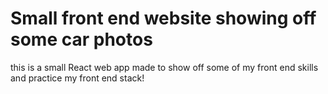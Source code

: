 # Small front end website showing off some car photos
this is a small React web app made to show off some of my front end skills and practice my front end stack!
